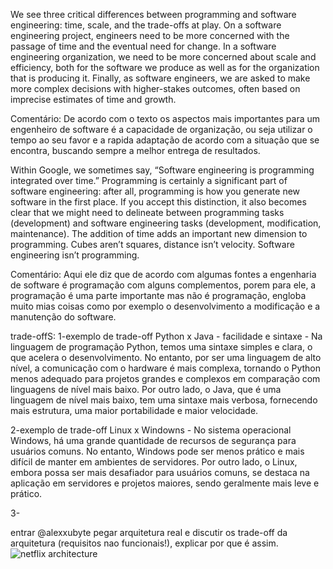 We see three critical differences between programming and software engineering: time, scale, and the trade-offs at play. On a software engineering project, engineers need to be more concerned with the passage of time and the eventual need for change. In a software engineering organization, we need to be more concerned about scale and efficiency, both for the software we produce as well as for the organization that is producing it. Finally, as software engineers, we are asked to make more complex decisions with higher-stakes outcomes, often based on imprecise estimates of time and growth.

Comentário:
De acordo com o texto os aspectos mais importantes para um engenheiro de software é a capacidade de organização, ou seja utilizar o tempo ao seu favor e a rapida adaptação de acordo com a situação que se encontra, buscando sempre a melhor entrega de resultados.

Within Google, we sometimes say, “Software engineering is programming integrated over time.” Programming is certainly a significant part of software engineering: after all, programming is how you generate new software in the first place. If you accept this distinction, it also becomes clear that we might need to delineate between programming tasks (development) and software engineering tasks (development, modification, maintenance). The addition of time adds an important new dimension to programming. Cubes aren’t squares, distance isn’t velocity. Software engineering isn’t programming.

Comentário:
Aqui ele diz que de acordo com algumas fontes a engenharia de software é programação com alguns complementos, porem para ele, a programação é uma parte importante mas não é programação, engloba muito mias coisas como por exemplo o desenvolvimento a modificação e a manutenção do software. 

trade-offS:
1-exemplo de trade-off Python x Java - facilidade e sintaxe - Na linguagem de programação Python, temos uma sintaxe simples e clara, o que acelera o desenvolvimento. No entanto, por ser uma linguagem de alto nível, a comunicação com o hardware é mais complexa, tornando o Python menos adequado para projetos grandes e complexos em comparação com linguagens de nível mais baixo. Por outro lado, o Java, que é uma linguagem de nível mais baixo, tem uma sintaxe mais verbosa, fornecendo mais estrutura, uma maior portabilidade e maior velocidade.

2-exemplo de trade-off Linux x Windowns - No sistema operacional Windows, há uma grande quantidade de recursos de segurança para usuários comuns. No entanto, Windows pode ser menos prático e mais difícil de manter em ambientes de servidores. Por outro lado, o Linux, embora possa ser mais desafiador para usuários comuns, se destaca na aplicação em servidores e projetos maiores, sendo geralmente mais leve e prático.

3-

entrar @alexxubyte pegar arquitetura real e discutir os trade-off da arquitetura (requisitos nao funcionais!), explicar por que é assim.
![netflix architecture](https://github.com/user-attachments/assets/31ede896-6722-400d-92ee-b6de7cd2761e)
